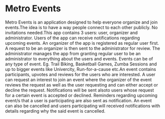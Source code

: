 # Metro Events

Metro Events is an application designed to help everyone organize and join events.The idea is to have a way people connect to each other publicly. No invitations needed.This app contains 3 users: user, organizer and administrator. Users of the app can receive notifications regarding upcoming events. An organizer of the app is registered as regular user first. A request to be an organizer is then sent to the administrator for review. The administrator manages the app from granting regular user to be an administrator to everything about the users and events. Events can be of any type of event. Eg. Trail Biking, Basketball Games, Zumba Sessions and up to bigger events like Univercity, Run-for-a-cause etc.An event contains participants, upvotes and reviews for the users who are interested. A user can request an interest to join an event where the organizer of the event reviews the request as well as the user requesting and can either accept or decline the request. Notifications will be sent alsoto users whose request for a certain event is accepted or declined. Reminders regarding upcoming event/s that a user is participating are also sent as notification. An event can also be cancelled and users participating will received notifications with details regarding why the said event is cancelled.
